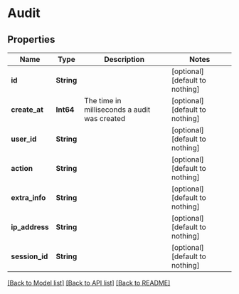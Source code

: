 # Audit


## Properties
Name | Type | Description | Notes
------------ | ------------- | ------------- | -------------
**id** | **String** |  | [optional] [default to nothing]
**create_at** | **Int64** | The time in milliseconds a audit was created | [optional] [default to nothing]
**user_id** | **String** |  | [optional] [default to nothing]
**action** | **String** |  | [optional] [default to nothing]
**extra_info** | **String** |  | [optional] [default to nothing]
**ip_address** | **String** |  | [optional] [default to nothing]
**session_id** | **String** |  | [optional] [default to nothing]


[[Back to Model list]](../README.md#models) [[Back to API list]](../README.md#api-endpoints) [[Back to README]](../README.md)


